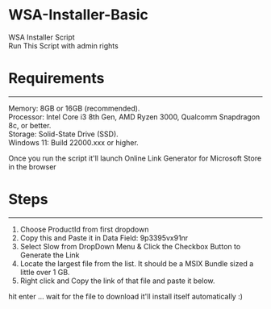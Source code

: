 # WSA-Installer-Basic
WSA Installer Script <br>
Run This Script with admin rights 

# Requirements
<hr>

Memory: 8GB or 16GB (recommended).<br>
Processor: Intel Core i3 8th Gen, AMD Ryzen 3000, Qualcomm Snapdragon 8c, or better.<br>
Storage: Solid-State Drive (SSD).<br>
Windows 11: Build 22000.xxx or higher.<br>

Once you run the script it'll launch Online Link Generator for Microsoft Store in the browser 

# Steps
<hr>

<ol>
  <li>Choose ProductId from first dropdown</li>
  <li>Copy this and Paste it in Data Field: 9p3395vx91nr</li>
  <li>Select Slow from DropDown Menu & Click the Checkbox Button to Generate the Link</li>
  <li>Locate the largest file from the list. It should be a MSIX Bundle sized a little over 1 GB.</li>
  <li>Right click and Copy the link of that file and paste it below.</li>
</ol>
hit enter ... wait for the file to download it'll install itself automatically :) 

